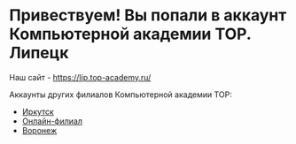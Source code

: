 # Привествуем! Вы попали в аккаунт **Компьютерной академии TOP. Липецк**

Наш сайт - https://lip.top-academy.ru/

Аккаунты других филиалов Компьютерной академии TOP:
- [Иркутск](https://github.com/it-top-irkutsk)
- [Онлайн-филиал](https://github.com/it-top-shambala)
- [Воронеж](https://github.com/it-top-vrn)
